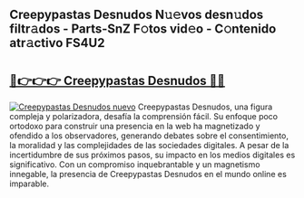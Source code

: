 ## Creepypastas Desnudos N𝚞𝚎vos desn𝚞dos filtr𝚊dos - Parts-SnZ F𝚘tos vid𝚎o - C𝚘ntenido atr𝚊ctivo FS4U2

# <h2><a href="http://mb41tk.tromn.icu/?c=Creepypastas+Desnudos">🔗👉👉👉 Creepypastas Desnudos 🔗🔗</a></h2>

[![Creepypastas Desnudos nuevo](https://i.imgur.com/pEAQMta.gif)](http://mb41tk.tromn.icu/?c=Creepypastas+Desnudos)
Creepypastas Desnudos, una figura compleja y polarizadora, desafía la comprensión fácil. Su enfoque poco ortodoxo para construir una presencia en la web ha magnetizado y ofendido a los observadores, generando debates sobre el consentimiento, la moralidad y las complejidades de las sociedades digitales. A pesar de la incertidumbre de sus próximos pasos, su impacto en los medios digitales es significativo. Con un compromiso inquebrantable y un magnetismo innegable, la presencia de Creepypastas Desnudos en el mundo online es imparable.
